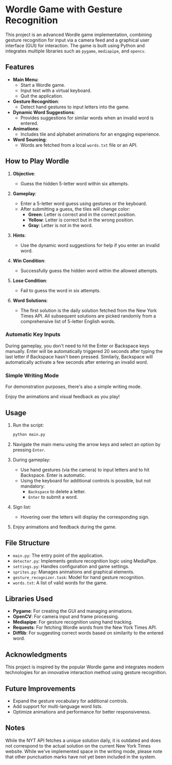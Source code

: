 # Wordle Game with Gesture Recognition

This project is an advanced Wordle game implementation, combining gesture recognition for input via a camera feed and a graphical user interface (GUI) for interaction. The game is built using Python and integrates multiple libraries such as `pygame`, `mediapipe`, and `opencv`.

## Features

- **Main Menu**:
  - Start a Wordle game.
  - Input text with a virtual keyboard.
  - Quit the application.
- **Gesture Recognition**:
  - Detect hand gestures to input letters into the game.
- **Dynamic Word Suggestions**:
  - Provides suggestions for similar words when an invalid word is entered.
- **Animations**:
  - Includes tile and alphabet animations for an engaging experience.
- **Word Sourcing**:
  - Words are fetched from a local `words.txt` file or an API.

## How to Play Wordle

1. **Objective**:
   - Guess the hidden 5-letter word within six attempts.

2. **Gameplay**:
   - Enter a 5-letter word guess using gestures or the keyboard.
   - After submitting a guess, the tiles will change color:
     - **Green**: Letter is correct and in the correct position.
     - **Yellow**: Letter is correct but in the wrong position.
     - **Gray**: Letter is not in the word.

3. **Hints**:
   - Use the dynamic word suggestions for help if you enter an invalid word.

4. **Win Condition**:
   - Successfully guess the hidden word within the allowed attempts.

5. **Lose Condition**:
   - Fail to guess the word in six attempts.

6. **Word Solutions**:
   - The first solution is the daily solution fetched from the New York Times API. All subsequent solutions are picked randomly from a comprehensive list of 5-letter English words.

### **Automatic Key Inputs**  
During gameplay, you don't need to hit the Enter or Backspace keys manually. Enter will be automatically triggered 20 seconds after typing the last letter if Backspace hasn't been pressed. Similarly, Backspace will automatically activate a few seconds after entering an invalid word. 

### **Simple Writing Mode**  
For demonstration purposes, there's also a simple writing mode.

Enjoy the animations and visual feedback as you play!

## Usage

1. Run the script:

   ```bash
   python main.py
   ```

2. Navigate the main menu using the arrow keys and select an option by pressing `Enter`.

3. During gameplay:
   - Use hand gestures (via the camera) to input letters and to hit Backspace. Enter is automatic. 
   - Using the keyboard for additional controls is possible, but not mandatory:
     - `Backspace` to delete a letter.
     - `Enter` to submit a word.

4. Sign list:
    - Hovering over the letters will display the corresponding sign.

5. Enjoy animations and feedback during the game.

## File Structure

- `main.py`: The entry point of the application.
- `detector.py`: Implements gesture recognition logic using MediaPipe.
- `settings.py`: Handles configuration and game settings.
- `sprites.py`: Manages animations and graphical elements.
- `gesture_recognizer.task`: Model for hand gesture recognition.
- `words.txt`: A list of valid words for the game.

## Libraries Used

- **Pygame**: For creating the GUI and managing animations.
- **OpenCV**: For camera input and frame processing.
- **Mediapipe**: For gesture recognition using hand tracking.
- **Requests**: For fetching Wordle words from the New York Times API.
- **Difflib**: For suggesting correct words based on similarity to the entered word.

## Acknowledgments

This project is inspired by the popular Wordle game and integrates modern technologies for an innovative interaction method using gesture recognition.

## Future Improvements

- Expand the gesture vocabulary for additional controls.
- Add support for multi-language word lists.
- Optimize animations and performance for better responsiveness.

## Notes

While the NYT API fetches a unique solution daily, it is outdated and does not correspond to the actual solution on the current New York Times website.
While we've implemented space in the writing mode, please note that other punctuation marks have not yet been included in the system.
